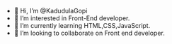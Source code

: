 - 👋 Hi, I’m @KadudulaGopi
- 👀 I’m interested in Front-End developer.
- 🌱 I’m currently learning HTML,CSS,JavaScript.
- 💞️ I’m looking to collaborate on Front end developer.

<!---
KadudulaGopi/KadudulaGopi is a ✨ special ✨ repository because its `README.md` (this file) appears on your GitHub profile.
You can click the Preview link to take a look at your changes.
--->
